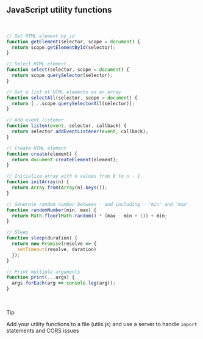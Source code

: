 ## JavaScript utility functions

<br />

```javascript
// Get HTML element by id
function getElement(selector, scope = document) {
  return scope.getElementById(selector);
}

// Select HTML element
function select(selector, scope = document) {
  return scope.querySelector(selector);
}

// Get a list of HTML elements as an array
function selectAll(selector, scope = document) {
  return [...scope.querySelectorAll(selector)];
}

// Add event listener
function listen(event, selector, callback) {
  return selector.addEventListener(event, callback);
}

// Create HTML element
function create(element) {
  return document.createElement(element);
}

// Initialize array with n values from 0 to n - 1
function initArray(n) {
  return Array.from(Array(n).keys());
}

// Generate random number between - and including - 'min' and 'max'
function randomNumber(min, max) {
  return Math.floor(Math.random() * (max - min + 1)) + min;
}

// Sleep
function sleep(duration) {
  return new Promise(resolve => {
    setTimeout(resolve, duration)
  });
}

// Print multiple arguments
function print(...args) {
  args.forEach(arg => console.log(arg));
}
```

<br />

> [!TIP]
> Add your utility functions to a file (utils.js) and use a server to handle
> ```import``` statements and CORS issues